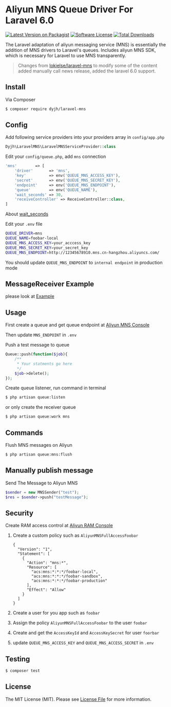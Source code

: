 # Aliyun MNS Queue Driver For Laravel 6.0

[![Latest Version on Packagist][ico-version]][link-packagist]
[![Software License][ico-license]](LICENSE.md)
[![Total Downloads][ico-downloads]][link-downloads]


The Laravel adaptation of aliyun messaging service (MNS) is essentially the addition of MNS drivers to Laravel's queues. Includes aliyun MNS SDK, which is necessary for Laravel to use MNS transparently.

 > Changes from [lokielse/laravel-mns](https://github.com/lokielse/laravel-mns) to modify some of the content added manually call news release, added the laravel 6.0 support.

## Install

Via Composer

``` bash
$ composer require dyjh/laravel-mns
```

## Config

Add following service providers into your providers array in `config/app.php`

``` php
Dyjh\LaravelMNS\LaravelMNSServiceProvider::class
```

Edit your `config/queue.php`, add `mns` connection

```php
'mns'        => [
	'driver'       => 'mns',
	'key'          => env('QUEUE_MNS_ACCESS_KEY'),
	'secret'       => env('QUEUE_MNS_SECRET_KEY'),
	'endpoint'     => env('QUEUE_MNS_ENDPOINT'),
	'queue'        => env('QUEUE_NAME'),
	'wait_seconds' => 30,
    'receiveController' => ReceiveController::class,
]
```
About [wait_seconds](https://help.aliyun.com/document_detail/35136.html)

Edit your `.env` file

```bash
QUEUE_DRIVER=mns
QUEUE_NAME=foobar-local
QUEUE_MNS_ACCESS_KEY=your_acccess_key
QUEUE_MNS_SECRET_KEY=your_secret_key
QUEUE_MNS_ENDPOINT=http://12345678910.mns.cn-hangzhou.aliyuncs.com/
```
You should update `QUEUE_MNS_ENDPOINT` to `internal endpoint` in production mode
## MessageReceiver Example

please look at [Example](ReceiveExample.php)

## Usage

First create a queue and get queue endpoint at [Aliyun MNS Console](https://mns.console.aliyun.com/)

Then update `MNS_ENDPOINT` in `.env`

Push a test message to queue

```php
Queue::push(function($job){
	/**
	 * Your statments go here
	 */
	$job->delete();
});
```

Create queue listener, run command in terminal

```bash
$ php artisan queue:listen
```
or only create the receiver queue

```bash
$ php artisan queue:work mns
```
## Commands
Flush MNS messages on Aliyun

```bash
$ php artisan queue:mns:flush
```
## Manually publish message
Send The Message to Aliyun MNS

```php
$sender = new MNSSender("test");
$res = $sender->push("testMessage");
```

## Security

Create RAM access control at [Aliyun RAM Console](https://ram.console.aliyun.com)

1. Create a custom policy such as `AliyunMNSFullAccessFoobar`

	```
	{
	  "Version": "1",
	  "Statement": [
		{
		  "Action": "mns:*",
		  "Resource": [
			"acs:mns:*:*:*/foobar-local",
			"acs:mns:*:*:*/foobar-sandbox",
			"acs:mns:*:*:*/foobar-production"
		  ],
		  "Effect": "Allow"
		}
	  ]
	}
	```

2. Create a user for you app such as `foobar`

3. Assign the policy `AliyunMNSFullAccessFoobar` to the user `foobar`

4. Create and get the `AccessKeyId` and `AccessKeySecret` for user `foorbar`

5. update `QUEUE_MNS_ACCESS_KEY` and `QUEUE_MNS_ACCESS_SECRET` in `.env`

## Testing

``` bash
$ composer test
```

## License

The MIT License (MIT). Please see [License File](LICENSE.md) for more information.

[ico-version]: https://img.shields.io/packagist/v/dyjh/laravel-mns.svg?style=flat-square
[ico-license]: https://img.shields.io/badge/license-MIT-brightgreen.svg?style=flat-square
[ico-downloads]: https://img.shields.io/packagist/dt/dyjh/laravel-mns.svg?style=flat-square

[link-packagist]: https://packagist.org/packages/dyjh/laravel-mns
[link-downloads]: https://packagist.org/packages/dyjh/laravel-mns
[link-author]: https://github.com/dyjh
